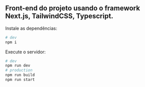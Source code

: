## Front-end do projeto usando o framework Next.js, TailwindCSS, Typescript.

Instale as dependências:

```bash
# dev
npm i
```

Execute o servidor:

```bash
# dev
npm run dev
# production
npm run build
npm run start
```
